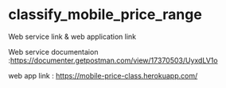 # classify_mobile_price_range
Web service link &amp; web application link

Web service documentaion :https://documenter.getpostman.com/view/17370503/UyxdLV1o

web app link : https://mobile-price-class.herokuapp.com/

